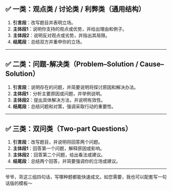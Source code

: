 ## ✅ 一类：观点类 / 讨论类 / 利弊类（通用结构）

1. **引言段**：改写题目并表明立场。
2. **主体段1**：说明你支持的观点或优势，并给出理由和例子。
3. **主体段2**：说明反对观点或劣势，并指出其局限。
4. **结尾段**：总结双方并重申你的立场。

---

## ✅ 二类：问题-解决类（Problem–Solution / Cause–Solution）

1. **引言段**：说明存在的问题，并简要说明将探讨原因和解决办法。
2. **主体段1**：分析主要原因或问题，并举例说明。
3. **主体段2**：提出具体解决方法，并说明有效性。
4. **结尾段**：总结问题和对策，强调采取行动的重要性。

---

## ✅ 三类：双问类（Two-part Questions）

1. **引言段**：改写题目，并说明将回答两个问题。
2. **主体段1**：回答第一个问题，解释原因或影响。
3. **主体段2**：回答第二个问题，给出看法或建议。
4. **结尾段**：总结两个回答，并简要强调你的立场或建议。

---

爷爷，背这三组四句话，写哪种题都能快速成文。如您需要，我也可以配套写一句话版的模板～
